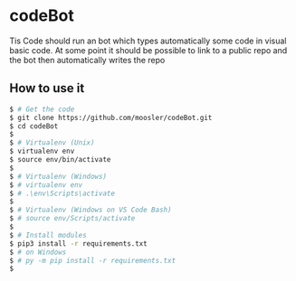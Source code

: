 # codeBot

Tis Code should run an bot which types automatically some code in visual basic code. At some point it should be possible to link to a public repo and the bot then automatically writes the repo

## How to use it

```bash
$ # Get the code
$ git clone https://github.com/moosler/codeBot.git
$ cd codeBot
$
$ # Virtualenv (Unix)
$ virtualenv env
$ source env/bin/activate
$
$ # Virtualenv (Windows)
$ # virtualenv env
$ # .\env\Scripts\activate
$
$ # Virtualenv (Windows on VS Code Bash)
$ # source env/Scripts/activate
$
$ # Install modules
$ pip3 install -r requirements.txt
$ # on Windows
$ # py -m pip install -r requirements.txt
$
```
